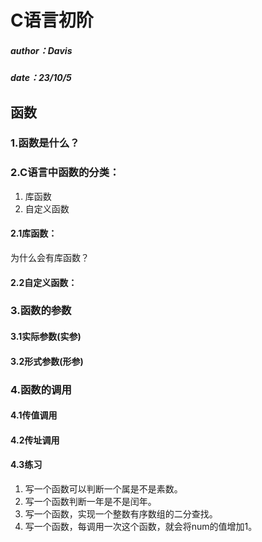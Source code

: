 <!--
 * @Author: oirg tulei8103@outlook.com
 * @Date: 2023-10-04 11:32:41
 * @LastEditors: oirg tulei8103@outlook.com
 * @LastEditTime: 2023-10-05 22:16:45
 * @FilePath: \C语言初阶\# C语言初阶.md
 * @Description: 这是默认设置,请设置`customMade`, 打开koroFileHeader查看配置 进行设置: https://github.com/OBKoro1/koro1FileHeader/wiki/%E9%85%8D%E7%BD%AE
-->
# C语言初阶
##### author：Davis          
##### date：23/10/5


## 函数

### 1.函数是什么？


### 2.C语言中函数的分类：
1. 库函数
2. 自定义函数

#### 2.1库函数：
为什么会有库函数？


#### 2.2自定义函数：

### 3.函数的参数

#### 3.1实际参数(实参)

#### 3.2形式参数(形参)

### 4.函数的调用

#### 4.1传值调用

#### 4.2传址调用

#### 4.3练习
1. 写一个函数可以判断一个属是不是素数。
2. 写一个函数判断一年是不是闰年。
3. 写一个函数，实现一个整数有序数组的二分查找。
4. 写一个函数，每调用一次这个函数，就会将num的值增加1。
